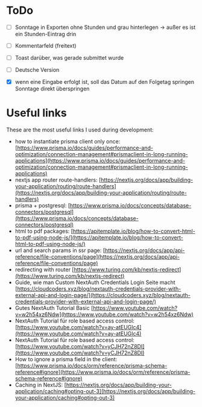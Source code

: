 # ToDo

- [ ] Sonntage in Exporten ohne Stunden und grau hinterlegen → außer es ist ein Stunden-Eintrag drin

- [ ] Kommentarfeld (freitext)

- [ ] Toast darüber, was gerade submittet wurde

- [ ] Deutsche Version



- [X] wenn eine Eingabe erfolgt ist, soll das Datum auf den Folgetag springen Sonntage direkt überspringen

# Useful links

These are the most useful links I used during development:

- how to instantiate prisma client only once: [https://www.prisma.io/docs/guides/performance-and-optimization/connection-management#prismaclient-in-long-running-applications](https://www.prisma.io/docs/guides/performance-and-optimization/connection-management#prismaclient-in-long-running-applications)
- nextjs app router route-handlers: [https://nextjs.org/docs/app/building-your-application/routing/route-handlers](https://nextjs.org/docs/app/building-your-application/routing/route-handlers)
- prisma + postgresql: [https://www.prisma.io/docs/concepts/database-connectors/postgresql](https://www.prisma.io/docs/concepts/database-connectors/postgresql)
- html to pdf packages: [https://apitemplate.io/blog/how-to-convert-html-to-pdf-using-node-js/](https://apitemplate.io/blog/how-to-convert-html-to-pdf-using-node-js/)
- url and search params in ssr page: [https://nextjs.org/docs/app/api-reference/file-conventions/page](https://nextjs.org/docs/app/api-reference/file-conventions/page)
- redirecting with router [https://www.turing.com/kb/nextjs-redirect](https://www.turing.com/kb/nextjs-redirect)
- Guide, wie man Custom NextAuth Credentials Login Seite macht [https://cloudcoders.xyz/blog/nextauth-credentials-provider-with-external-api-and-login-page/](https://cloudcoders.xyz/blog/nextauth-credentials-provider-with-external-api-and-login-page/)
- Gutes NextAuth Tutorial Basic [https://www.youtube.com/watch?v=w2h54xz6Ndw](https://www.youtube.com/watch?v=w2h54xz6Ndw)
- NextAuth Tutorial für role based access control: [https://www.youtube.com/watch?v=ay-atEUGIc4](https://www.youtube.com/watch?v=ay-atEUGIc4)
- NextAuth Tutorial für role based access control: [https://www.youtube.com/watch?v=yCJH72nZ8DI](https://www.youtube.com/watch?v=yCJH72nZ8DI)
- How to ignore a prisma field in the client: [https://www.prisma.io/docs/orm/reference/prisma-schema-reference#ignore](https://www.prisma.io/docs/orm/reference/prisma-schema-reference#ignore)
- Caching in NextJS: [https://nextjs.org/docs/app/building-your-application/caching#opting-out-3](https://nextjs.org/docs/app/building-your-application/caching#opting-out-3)
